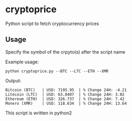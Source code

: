# cryptoprice
Python script to fetch cryptocurrency prices

## Usage
Specify the symbol of the crpyto(s) after the script name

Example usage:
```
python cryptoprice.py --BTC --LTC --ETH --XMR
```

Output:
```
Bitcoin (BTC) 	| USD: 7195.95 	| % Change 24H: -4.21
Litecoin (LTC) 	| USD: 63.8407 	| % Change 24H: 3.02
Ethereum (ETH) 	| USD: 326.737 	| % Change 24H: 7.42
Monero (XMR) 	| USD: 118.634 	| % Change 24H: 13.64

```

This script is written in python2